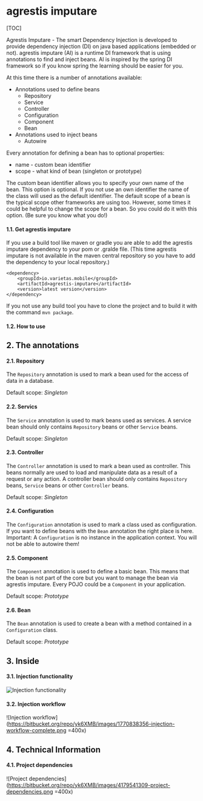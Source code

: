 # agrestis imputare

[TOC]

Agrestis Imputare - The smart Dependency Injection is developed to provide dependency injection (DI) on java based applications (embedded or not). agrestis imputare (AI) is a runtime DI framework that is using annotations to find and inject beans. AI is inspired by the spring DI framework so if you know spring the learning should be easier for you.

At this time there is a number of annotations available:

* Annotations used to define beans
    * Repository
    * Service
    * Controller
    * Configuration
    * Component
    * Bean
* Annotations used to inject beans
    * Autowire

Every annotation for defining a bean has to optional properties:

* name - custom bean identifier
* scope - what kind of bean (singleton or prototype)

The custom bean identifier allows you to specify your own name of the bean. This option is optional. If you not use an own identifier the name of the class will used as the default identifier.
The default scope of a bean is the typical scope other frameworks are using too. However, some times it could be helpful to change the scope for a bean. So you could do it with this option. (Be sure you know what you do!)
#### 1.1. Get agrestis imputare

If you use a build tool like maven or gradle you are able to add the agrestis imputare dependency to your pom or .gralde file. (This time agrestis imputare is not available in the maven central repository so you have to add the dependency to your local repository.)

    <dependency>
        <groupId>io.varietas.mobile</groupId>
        <artifactId>agrestis-imputare</artifactId>
        <version>latest version</version>
    </dependency>

If you not use any build tool you have to clone the project and to build it with the command `mvn package`.
#### 1.2. How to use
## 2. The annotations
#### 2.1. Repository
The `Repository` annotation is used to mark a bean used for the access of data in a database.

Default scope: *Singleton*
#### 2.2. Servics

The `Service` annotation is used to mark beans used as services. A service bean should only contains `Repository` beans or other `Service` beans.

Default scope: *Singleton*
#### 2.3. Controller
The `Controller` annotation is used to mark a bean used as controller. This beans normally are used to load and manipulate data as a result of a request or any action. A controller bean should only contains `Repository` beans, `Service` beans or other `Controller` beans.

Default scope: *Singleton*
#### 2.4. Configuration
The `Configuration` annotation is used to mark a class used as configuration. If you want to define beans with the `Bean` annotation the right place is here. Important: A `Configuration` is no instance in the application context. You will not be able to autowire them!
#### 2.5. Component
The `Component` annotation is used to define a basic bean. This means that the bean is not part of the core but you want to manage the bean via agrestis imputare. Every POJO could be a `Component` in your application.

Default scope: *Prototype*
#### 2.6. Bean
The `Bean` annotation is used to create a bean with a method contained in a `Configuration` class.

Default scope: *Prototype*
## 3. Inside
#### 3.1. Injection functionality
![Injection functionality](https://bitbucket.org/repo/yk6XMB/images/92307188-injection-principle_v2-prasentation.png)
#### 3.2. Injection workflow
![Injection workflow](https://bitbucket.org/repo/yk6XMB/images/1770838356-injection-workflow-complete.png =400x)
## 4. Technical Information
#### 4.1. Project dependencies
![Project dependencies](https://bitbucket.org/repo/yk6XMB/images/4179541309-project-dependencies.png =400x)